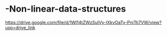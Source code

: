 # -Non-linear-data-structures
https://drive.google.com/file/d/1Wl14tZWzSulVy-lXkvOaTy-PniTti7VW/view?usp=drive_link
